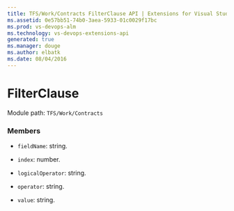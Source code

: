 ```yaml
---
title: TFS/Work/Contracts FilterClause API | Extensions for Visual Studio Team Services
ms.assetid: 0e57bb51-74b0-3aea-5933-01c0029f17bc
ms.prod: vs-devops-alm
ms.technology: vs-devops-extensions-api
generated: true
ms.manager: douge
ms.author: elbatk
ms.date: 08/04/2016
---
```


# FilterClause

Module path: `TFS/Work/Contracts`


### Members

* `fieldName`: string. 

* `index`: number. 

* `logicalOperator`: string. 

* `operator`: string. 

* `value`: string. 

